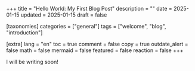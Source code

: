 +++
title = "Hello World: My First Blog Post"
description = ""
date = 2025-01-15
updated = 2025-01-15
draft = false

[taxonomies]
categories = ["general"]
tags = ["welcome", "blog", "introduction"]

[extra]
lang = "en"
toc = true
comment = false
copy = true
outdate_alert = false
math = false
mermaid = false
featured = false
reaction = false
+++

I will be writing soon!
